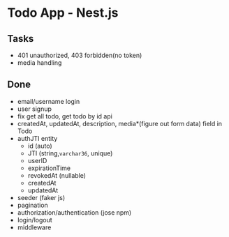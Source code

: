 # Todo App - Nest.js

## Tasks

-   401 unauthorized, 403 forbidden(no token)
-   media handling

## Done

-   email/username login
-   user signup
-   fix get all todo, get todo by id api
-   createdAt, updatedAt, description, media\*(figure out form data) field in Todo
-   authJTI entity
    -   id (auto)
    -   JTI (string,`varchar36`, unique)
    -   userID
    -   expirationTime
    -   revokedAt (nullable)
    -   createdAt
    -   updatedAt
-   seeder (faker js)
-   pagination
-   authorization/authentication (jose npm)
-   login/logout
-   middleware
